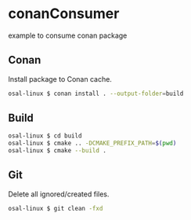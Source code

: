 # conanConsumer

example to consume conan package

## Conan
Install package to Conan cache.

```bash
osal-linux $ conan install . --output-folder=build 
```

## Build

```bash
osal-linux $ cd build
osal-linux $ cmake .. -DCMAKE_PREFIX_PATH=$(pwd)
osal-linux $ cmake --build . 
```

## Git
Delete all ignored/created files.

```bash
osal-linux $ git clean -fxd
```
